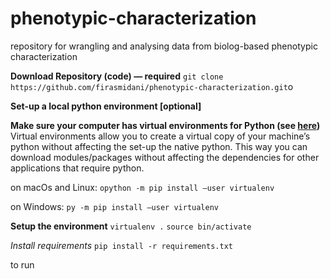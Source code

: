 # phenotypic-characterization

repository for wrangling and analysing data from biolog-based phenotypic characterization


**Download Repository (code) — required**
```git clone https://github.com/firasmidani/phenotypic-characterization.git```o

**Set-up a local python environment [optional]**

**Make sure your computer has virtual environments for Python (see <a href="https://packaging.python.org/guides/installing-using-pip-and-virtual-environments/">here</a>)**
Virtual environments allow you to create a virtual copy of your machine’s python without affecting the set-up the native python. This way you can download modules/packages without affecting the dependencies for other applications that require python.

on macOs and Linux: ```opython -m pip install —user virtualenv```

on Windows: ```py -m pip install —user virtualenv```

**Setup the environment**
```virtualenv .```
```source bin/activate``` 

*Install requirements*
```pip install -r requirements.txt```

to run
